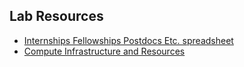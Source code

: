 ## Lab Resources
- [Internships Fellowships Postdocs Etc. spreadsheet](https://docs.google.com/spreadsheets/d/1tyy7tICFiMRpQd6-o9brEqk1td1v574koTURzwoWRIk/edit?gid=0#gid=0)
- [Compute Infrastructure and Resources](https://docs.google.com/document/d/1kQCgf2D1UoSxVSgpwByrruoqc0jZqpYkUUZh7jy0o4Y/edit#heading=h.y623zt4pck9r)

